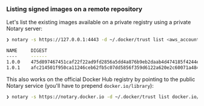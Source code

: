 ### Listing signed images on a remote repository

Let's list the existing images available on a private registry using a private Notary server:

```sh
❯ notary -s https://127.0.0.1:4443 -d ~/.docker/trust list <aws_account_id>.dkr.ecr.us-east-1.amazonaws.com/app

NAME     DIGEST                                                              SIZE (BYTES)    ROLE
----     ------                                                              ------------    ----
1.0.0    475d897467451caf22f22ad9fd2856a5dd4a876b9eb2daab4d474185f4244e8d    2102            targets
1.0.1    afc214501f950ca11246ceb62fb5c07dd5856f359d6122a620e2c60071a484bc    2537            targets
```

This also works on the official Docker Hub registry by pointing to the public Notary service (you'll have to prepend `docker.io/library`):

```sh
❯ notary -s https://notary.docker.io -d ~/.docker/trust list docker.io/library/alpine
```
